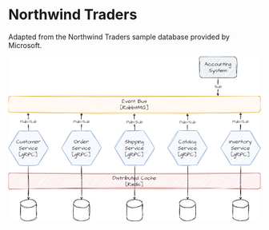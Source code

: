 # Northwind Traders

Adapted from the Northwind Traders sample database provided by Microsoft.

![architecture](architecture.png)
